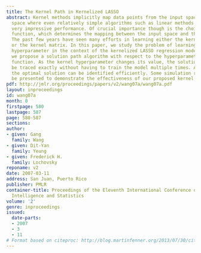 ```yaml
---
title: The Kernel Path in Kernelized LASSO
abstract: Kernel methods implicitly map data points from the input space to some feature
  space where even relatively simple algorithms such as linear methods can deliver
  very impressive performance. Of crucial importance though is the choice of the kernel
  function, which determines the mapping between the input space and the feature space.
  The past few years have seen many efforts in learning either the kernel function
  or the kernel matrix. In this paper, we study the problem of learning the kernel
  hyperparameter in the context of the kernelized LASSO regression model. Specifically,
  we propose a solution path algorithm with respect to the hyperparameter of the kernel
  function. As the kernel hyperparameter changes its value, the solution path can
  be traced exactly without having to train the model multiple times. As a result,
  the optimal solution can be identified efficiently. Some simulation results will
  be presented to demonstrate the effectiveness of our proposed kernel path algorithm.
pdf: http://jmlr.org/proceedings/papers/v2/wang07a/wang07a.pdf
layout: inproceedings
id: wang07a
month: 0
firstpage: 580
lastpage: 587
page: 580-587
sections: 
author:
- given: Gang
  family: Wang
- given: Dit-Yan
  family: Yeung
- given: Frederick H.
  family: Lochovsky
reponame: v2
date: 2007-03-11
address: San Juan, Puerto Rico
publisher: PMLR
container-title: Proceedings of the Eleventh International Conference on Artificial
  Intelligence and Statistics
volume: '2'
genre: inproceedings
issued:
  date-parts:
  - 2007
  - 3
  - 11
# Format based on citeproc: http://blog.martinfenner.org/2013/07/30/citeproc-yaml-for-bibliographies/
---
```

